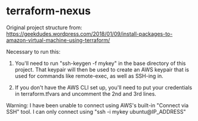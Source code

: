 # terraform-nexus

Original project structure from: https://geekdudes.wordpress.com/2018/01/09/install-packages-to-amazon-virtual-machine-using-terraform/

Necessary to run this:
1. You'll need to run "ssh-keygen -f mykey" in the base directory of this project. That keypair will then be used to create an AWS keypair that is used for commands like remote-exec, as well as SSH-ing in.

2. If you don't have the AWS CLI set up, you'll need to put your credentials in terraform.tfvars and uncomment the 2nd and 3rd lines.

Warning: I have been unable to connect using AWS's built-in "Connect via SSH" tool. I can only connect using "ssh -i mykey ubuntu@IP_ADDRESS"

